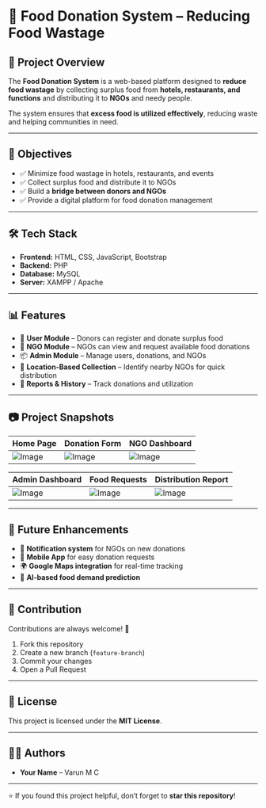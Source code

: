 # 🍲 Food Donation System – Reducing Food Wastage

## 📌 Project Overview
The **Food Donation System** is a web-based platform designed to **reduce food wastage** by collecting surplus food from **hotels, restaurants, and functions** and distributing it to **NGOs** and needy people.  

The system ensures that **excess food is utilized effectively**, reducing waste and helping communities in need.  

---

## 🎯 Objectives
- ✅ Minimize food wastage in hotels, restaurants, and events  
- ✅ Collect surplus food and distribute it to NGOs  
- ✅ Build a **bridge between donors and NGOs**  
- ✅ Provide a digital platform for food donation management  

---

## 🛠️ Tech Stack
- **Frontend:** HTML, CSS, JavaScript, Bootstrap  
- **Backend:** PHP  
- **Database:** MySQL  
- **Server:** XAMPP / Apache  

---

## 📊 Features
- 👤 **User Module** – Donors can register and donate surplus food  
- 🏢 **NGO Module** – NGOs can view and request available food donations  
- 📦 **Admin Module** – Manage users, donations, and NGOs  
- 📍 **Location-Based Collection** – Identify nearby NGOs for quick distribution  
- 📜 **Reports & History** – Track donations and utilization  

---

## 📷 Project Snapshots
| Home Page | Donation Form | NGO Dashboard |
|-----------|---------------|---------------|
| ![Image](https://github.com/user-attachments/assets/4feef31e-7a4f-48fc-a4d1-0128664c7bcb) | ![Image](https://github.com/user-attachments/assets/d0c913e7-78cf-4b78-9b41-9a2fc09ae665) | ![Image](https://github.com/user-attachments/assets/e4cf9cc6-1749-4c11-b701-508cda1bda39) |

| Admin Dashboard | Food Requests | Distribution Report |
|-----------------|---------------|----------------------|
| ![Image](https://github.com/user-attachments/assets/7aee022e-7f4c-49b9-92e7-77ae24859549) | ![Image](https://github.com/user-attachments/assets/39bd5e20-9f39-4780-9a2b-387186ef7e81) | ![Image](https://github.com/user-attachments/assets/6f10fc89-f20c-4e6f-997c-7797b93bdc32) |

---

## 🚀 Future Enhancements
- 🔔 **Notification system** for NGOs on new donations  
- 📱 **Mobile App** for easy donation requests  
- 🌍 **Google Maps integration** for real-time tracking  
- 🤖 **AI-based food demand prediction**  

---

## 🤝 Contribution
Contributions are always welcome! 🎉  
1. Fork this repository  
2. Create a new branch (`feature-branch`)  
3. Commit your changes  
4. Open a Pull Request  

---

## 📜 License
This project is licensed under the **MIT License**.  

---

## 👨‍💻 Authors
- **Your Name** – Varun M C
 

---

⭐ If you found this project helpful, don’t forget to **star this repository**!


